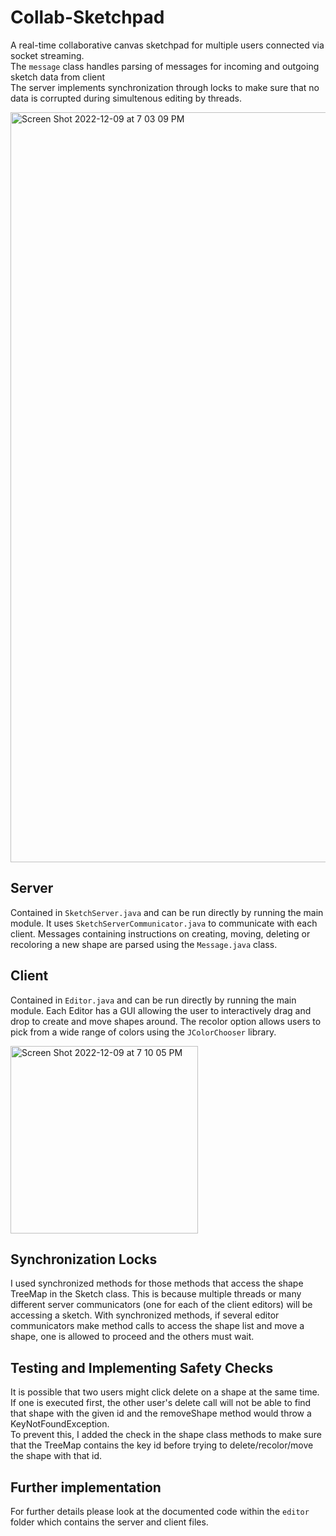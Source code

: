 # Collab-Sketchpad

A real-time collaborative canvas sketchpad for multiple users connected via socket streaming. <br/>
The `message` class handles parsing of messages for incoming and outgoing sketch data from client <br/>
The server implements synchronization through locks to make sure that no data is corrupted during simultenous editing by threads.

<img width="1200" alt="Screen Shot 2022-12-09 at 7 03 09 PM" src="https://user-images.githubusercontent.com/64368452/206713837-dfede64b-6568-4a40-9554-3077691db25a.png">

## Server
Contained in `SketchServer.java` and can be run directly by running the main module. It uses `SketchServerCommunicator.java` to communicate with each client. Messages containing instructions on creating, moving, deleting or recoloring a new shape are parsed using the `Message.java` class. 

## Client
Contained in `Editor.java` and can be run directly by running the main module. Each Editor has a GUI allowing the user to interactively drag and drop to create and move shapes around. The recolor option allows users to pick from a wide range of colors using the `JColorChooser` library.

<img width="300" alt="Screen Shot 2022-12-09 at 7 10 05 PM" src="https://user-images.githubusercontent.com/64368452/206715016-974fd3c7-df47-4d1a-9669-c0e6381d1459.png">

## Synchronization Locks
I used synchronized methods for those methods that access the shape TreeMap in the Sketch class. 
This is because multiple threads or many different server communicators (one for each of the client editors) will be accessing a sketch. 
With synchronized methods, if several editor communicators make method calls to access the shape list and move a shape, one is allowed to proceed and the others must wait. 

## Testing and Implementing Safety Checks
It is possible that two users might click delete on a shape at the same time. If one is executed first, the other user's delete call will not be able to find that shape with the given id and the removeShape method would throw a KeyNotFoundException. 
<br/> To prevent this, I added the check in the shape class methods to make sure that the TreeMap contains the key id before trying to delete/recolor/move the shape with that id.

## Further implementation
For further details please look at the documented code within the `editor` folder which contains the server and client files.

